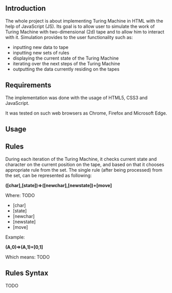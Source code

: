 ## Introduction

The whole project is about implementing Turing Machine in HTML with the help of JavaScript (JS). Its goal is to allow user to simulate the work of Turing Machine with two-dimensional (2d) tape and to allow him to interact with it. Simulation provides to the user functionality such as:
* inputting new data to tape
* inputting new sets of rules
* displaying the current state of the Turing Machine
* iterating over the next steps of the Turing Machine
* outputting the data currently residing on the tapes

## Requirements

The implementation was done with the usage of HTML5, CSS3 and JavaScript. 

It was tested on such web browsers as Chrome, Firefox and Microsoft Edge. 

## Usage



## Rules

During each iteration of the Turing Machine, it checks current state and character on the current position on the tape, and based on that it chooses appropriate rule from the set. The single rule (after being processed) from the set, can be represented as following:

**([char],[state])=>([newchar],[newstate])+[move]**

Where: TODO
* [char]
* [state]
* [newchar]
* [newstate]
* [move]
   
Example:

**(A,0)=>(A,1)+[0,1]**

Which means: TODO

## Rules Syntax

TODO



